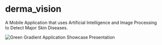 # derma_vision

A Mobile Application that uses Artificial Intelligence and Image Processing to Detect  Major Skin Diseases.


![Green Gradient Application Showcase Presentation](https://github.com/AliAkberRaja/dermavision-flutter/assets/111657352/025b1fd1-d004-4f60-9f37-e5cf4ad965bb)

